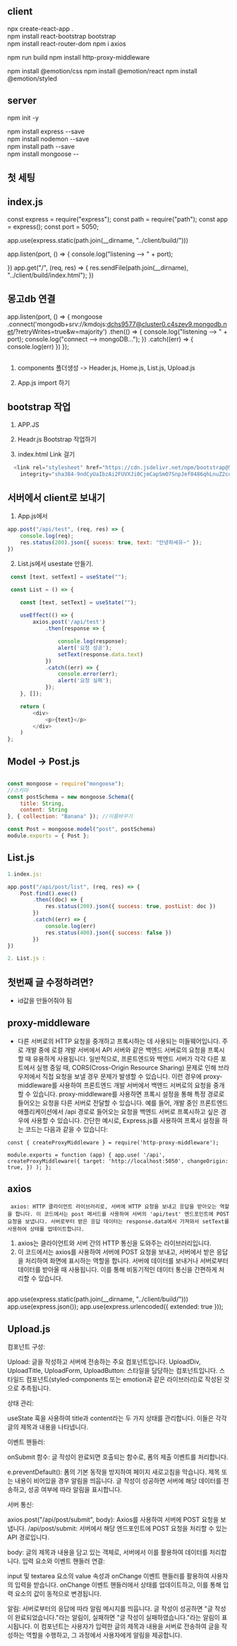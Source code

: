 
## client

npx create-react-app .   
npm install react-bootstrap bootstrap   
npm install react-router-dom
npm i axios


npm run build
npm install http-proxy-middleware

<!-- emotion 설치 -->
npm install @emotion/css
npm install @emotion/react
npm install @emotion/styled

## server
npm init -y   

npm install express --save   
npm install nodemon --save   
npm install path --save  
npm install mongoose --

## 첫 세팅

## index.js 
const express = require("express");
const path = require("path");
const app = express();
const port = 5050;

app.use(express.static(path.join(__dirname, "../client/build/")))

app.listen(port, () => {
    console.log("listening --> " + port);

})
app.get("/", (req, res) => {
    res.sendFile(path.join(__dirname), "../client/build/index.html");
})
## 몽고db 연결
app.listen(port, () => {
    mongoose
        .connect('mongodb+srv://kmdojs:dchs9577@cluster0.c4szev9.mongodb.net/?retryWrites=true&w=majority')
        .then(() => {
            console.log("listening --> " + port);
            console.log("connect --> mongoDB...");
        })
        .catch((err) => {
            console.log(err)
        })
});
## 
1. components 폴더생성 -> Header.js, Home.js, List.js, Upload.js

2. App.js import 하기

## bootstrap 작업
1. APP.JS
  <BrowserRouter>
    <App />
  </BrowserRouter>

2. Headr.js
 Bootstrap 작업하기

3. index.html Link 걸기
```js
  <link rel="stylesheet" href="https://cdn.jsdelivr.net/npm/bootstrap@5.3.0/dist/css/bootstrap.min.css"
    integrity="sha384-9ndCyUaIbzAi2FUVXJi0CjmCapSmO7SnpJef0486qhLnuZ2cdeRhO02iuK6FUUVM" crossorigin="anonymous" />
```

## 서버에서 client로 보내기

1. App.js에서 
```js
app.post("/api/test", (req, res) => {
    console.log(req);
    res.status(200).json({ sucess: true, text: "안녕하세유~" });
})
```

2. List.js에서 usestate 만들기.
```js
 const [text, setText] = useState("");

 const List = () => {

    const [text, setText] = useState("");
    
    useEffect(() => {
        axios.post('/api/test')
            .then(response => {

                console.log(response);
                alert('요청 성공');
                setText(response.data.text)
            })
            .catch((err) => {
                console.error(err);
                alert('요청 실패');
            });
    }, []);

    return (
        <div>
            <p>{text}</p>
        </div>
    )
};
```

## Model -> Post.js 

```js

const mongoose = require("mongoose");
//스키마
const postSchema = new mongoose.Schema({
    title: String,
    content: String
}, { collection: "Banana" }); //이름바꾸기

const Post = mongoose.model("post", postSchema)
module.exports = { Post };
```

## List.js 
```js
1.index.js:

app.post("/api/post/list", (req, res) => {
    Post.find().exec()
        .then((doc) => {
            res.status(200).json({ success: true, postList: doc })
        })
        .catch((err) => {
            console.log(err)
            res.status(400).json({ success: false })
        })
})

2. List.js : 


```

## 첫번째 글 수정하려면?

- id값을 만들어줘야 됨


## proxy-middleware
 - 다른 서버로의 HTTP 요청을 중개하고 프록시하는 데 사용되는 미들웨어입니다. 주로 개발 중에 로컬 개발 서버에서 API 서버와 같은 백엔드 서버로의 요청을 프록시할 때 유용하게 사용됩니다.
 일반적으로, 프론트엔드와 백엔드 서버가 각각 다른 포트에서 실행 중일 때, CORS(Cross-Origin Resource Sharing) 문제로 인해 브라우저에서 직접 요청을 보낼 경우 문제가 발생할 수 있습니다. 이런 경우에 proxy-middleware를 사용하여 프론트엔드 개발 서버에서 백엔드 서버로의 요청을 중개할 수 있습니다. 
 proxy-middleware를 사용하면 프록시 설정을 통해 특정 경로로 들어오는 요청을 다른 서버로 전달할 수 있습니다. 예를 들어, 개발 중인 프론트엔드 애플리케이션에서 /api 경로로 들어오는 요청을 백엔드 서버로 프록시하고 싶은 경우에 사용할 수 있습니다.
 간단한 예시로, Express.js를 사용하여 프록시 설정을 하는 코드는 다음과 같을 수 있습니다:

`const { createProxyMiddleware } = require('http-proxy-middleware');`

`module.exports = function (app) {
        app.use(
            '/api',
            createProxyMiddleware({
                target: 'http://localhost:5050',
                changeOrigin: true,
            })
        );
    };`
    
## axios
` axios: HTTP 클라이언트 라이브러리로, 서버에 HTTP 요청을 보내고 응답을 받아오는 역할을 합니다. 이 코드에서는 post 메서드를 사용하여 서버의 'api/test' 엔드포인트에 POST 요청을 보냅니다. 서버로부터 받은 응답 데이터는 response.data에서 가져와서 setText를 사용하여 상태를 업데이트합니다.`

1. axios는 클라이언트와 서버 간의 HTTP 통신을 도와주는 라이브러리입니다.
2. 이 코드에서는 axios를 사용하여 서버에 POST 요청을 보내고, 서버에서 받은 응답을 처리하여 화면에 표시하는 역할을 합니다.
 서버에 데이터를 보내거나 서버로부터 데이터를 받아올 때 사용됩니다. 이를 통해 비동기적인 데이터 통신을 간편하게 처리할 수 있습니다.

##
app.use(express.static(path.join(__dirname, "../client/build/")))
app.use(express.json());
app.use(express.urlencoded({ extended: true }));

## Upload.js
컴포넌트 구성:

Upload: 글을 작성하고 서버에 전송하는 주요 컴포넌트입니다.
UploadDiv, UploadTitle, UploadForm, UploadButton: 스타일을 담당하는 컴포넌트입니다. 스타일드 컴포넌트(styled-components 또는 emotion과 같은 라이브러리)로 작성된 것으로 추측됩니다.

상태 관리:

useState 훅을 사용하여 title과 content라는 두 가지 상태를 관리합니다. 이들은 각각 글의 제목과 내용을 나타냅니다.

이벤트 핸들러:

onSubmit 함수: 글 작성이 완료되면 호출되는 함수로, 폼의 제출 이벤트를 처리합니다.

e.preventDefault(): 폼의 기본 동작을 방지하여 페이지 새로고침을 막습니다.
제목 또는 내용이 비어있을 경우 알림을 띄웁니다.
글 작성이 성공하면 서버에 해당 데이터를 전송하고, 성공 여부에 따라 알림을 표시합니다.

서버 통신:

axios.post("/api/post/submit", body): Axios를 사용하여 서버에 POST 요청을 보냅니다.
/api/post/submit: 서버에서 해당 엔드포인트에 POST 요청을 처리할 수 있는 API 경로입니다.

body: 글의 제목과 내용을 담고 있는 객체로, 서버에서 이를 활용하여 데이터를 처리합니다.
입력 요소와 이벤트 핸들러 연결:

input 및 textarea 요소의 value 속성과 onChange 이벤트 핸들러를 활용하여 사용자의 입력을 받습니다.
onChange 이벤트 핸들러에서 상태를 업데이트하고, 이를 통해 입력 요소의 값이 동적으로 변경됩니다.

알림:
서버로부터의 응답에 따라 알림 메시지를 띄웁니다. 글 작성이 성공하면 "글 작성이 완료되었습니다."라는 알림이, 실패하면 "글 작성이 실패하였습니다."라는 알림이 표시됩니다.
이 컴포넌트는 사용자가 입력한 글의 제목과 내용을 서버로 전송하여 글을 작성하는 역할을 수행하고, 그 과정에서 사용자에게 알림을 제공합니다.


